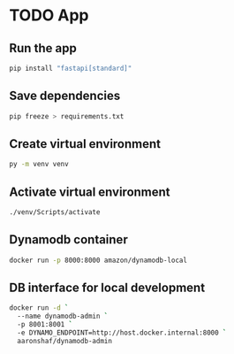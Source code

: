 # TODO App

## Run the app

```bash
pip install "fastapi[standard]"
```

## Save dependencies

```bash
pip freeze > requirements.txt
```

## Create virtual environment

```bash
py -m venv venv
```

## Activate virtual environment

```bash
./venv/Scripts/activate
```

## Dynamodb container

```bash
docker run -p 8000:8000 amazon/dynamodb-local
```

## DB interface for local development

```bash
docker run -d `
  --name dynamodb-admin `
  -p 8001:8001 `
  -e DYNAMO_ENDPOINT=http://host.docker.internal:8000 `
  aaronshaf/dynamodb-admin
```
